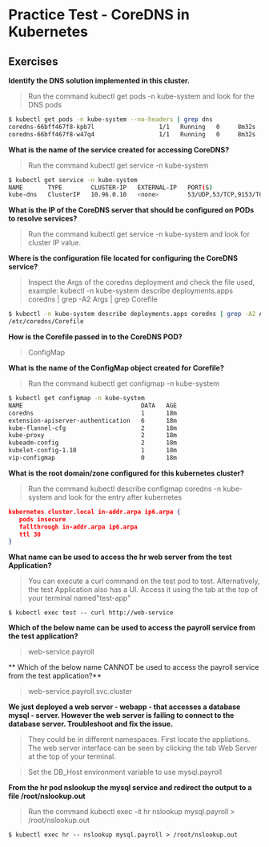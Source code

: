 # Practice Test - CoreDNS in Kubernetes

## Exercises

**Identify the DNS solution implemented in this cluster.**

> Run the command kubectl get pods -n kube-system and look for the DNS pods

```bash
$ kubectl get pods -n kube-system --no-headers | grep dns
coredns-66bff467f8-kpb7l                  1/1   Running   0     8m32s
coredns-66bff467f8-w47q4                  1/1   Running   0     8m32s
```

**What is the name of the service created for accessing CoreDNS?**

> Run the command kubectl get service -n kube-system

```bash
$ kubectl get service -n kube-system
NAME       TYPE        CLUSTER-IP   EXTERNAL-IP   PORT(S)                  AGE
kube-dns   ClusterIP   10.96.0.10   <none>        53/UDP,53/TCP,9153/TCP   11m
```

**What is the IP of the CoreDNS server that should be configured on PODs to resolve services?**

> Run the command kubectl get service -n kube-system and look for cluster IP value.

**Where is the configuration file located for configuring the CoreDNS service?**

> Inspect the Args of the coredns deployment and check the file used, example: kubectl -n kube-system describe deployments.apps coredns | grep -A2 Args | grep Corefile

```bash
$ kubectl -n kube-system describe deployments.apps coredns | grep -A2 Args | grep Corefile
/etc/coredns/Corefile
```

**How is the Corefile passed in to the CoreDNS POD?**

> ConfigMap

**What is the name of the ConfigMap object created for Corefile?**

> Run the command kubectl get configmap -n kube-system

```bash
$ kubectl get configmap -n kube-system
NAME                                 DATA   AGE
coredns                              1      18m
extension-apiserver-authentication   6      18m
kube-flannel-cfg                     2      18m
kube-proxy                           2      18m
kubeadm-config                       2      18m
kubelet-config-1.18                  1      18m
vip-configmap                        0      18m
```

**What is the root domain/zone configured for this kubernetes cluster?**

> Run the command kubectl describe configmap coredns -n kube-system and look for the entry after kubernetes

```json
kubernetes cluster.local in-addr.arpa ip6.arpa {
   pods insecure
   fallthrough in-addr.arpa ip6.arpa
   ttl 30
}
```

**What name can be used to access the hr web server from the test Application?**

> You can execute a curl command on the test pod to test. Alternatively, the test Application also has a UI. Access it using the tab at the top of your terminal named"test-app"

`$ kubectl exec test -- curl http://web-service`

**Which of the below name can be used to access the payroll service from the test application?**

> web-service.payroll

** Which of the below name CANNOT be used to access the payroll service from the test application?**

> web-service.payroll.svc.cluster

**We just deployed a web server - webapp - that accesses a database mysql - server. However the web server is failing to connect to the database server. Troubleshoot and fix the issue.**

> They could be in different namespaces. First locate the appliations. The web server interface can be seen by clicking the tab Web Server at the top of your terminal.

> Set the DB_Host environment variable to use mysql.payroll

**From the hr pod nslookup the mysql service and redirect the output to a file /root/nslookup.out**

> Run the command kubectl exec -it hr nslookup mysql.payroll > /root/nslookup.out

`$ kubectl exec hr -- nslookup mysql.payroll > /root/nslookup.out`
